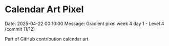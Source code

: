 # Calendar Art Pixel

Date: 2025-04-22 00:10:00
Message: Gradient pixel week 4 day 1 - Level 4 (commit 11/12)

Part of GitHub contribution calendar art

